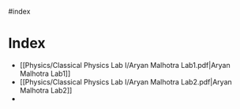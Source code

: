 #index 

# Index 
- [[Physics/Classical Physics Lab I/Aryan Malhotra Lab1.pdf|Aryan Malhotra Lab1]]
- [[Physics/Classical Physics Lab I/Aryan Malhotra Lab2.pdf|Aryan Malhotra Lab2]]
- 